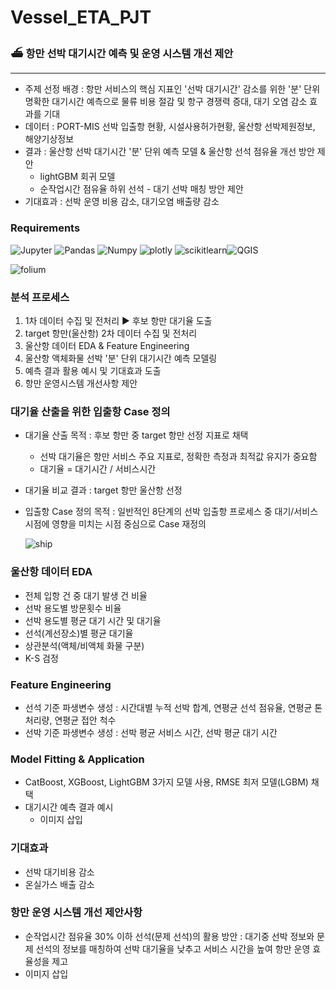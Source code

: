 # Vessel_ETA_PJT

### ⛴️ 항만 선박 대기시간 예측 및 운영 시스템 개선 제안

---

- 주제 선정 배경 : 항만 서비스의 핵심 지표인 '선박 대기시간' 감소를 위한 '분' 단위 명확한 대기시간 예측으로 물류 비용 절감 및 항구 경쟁력 증대, 대기 오염 감소 효과를 기대
- 데이터 : PORT-MIS 선박 입출항 현황, 시설사용허가현황, 울산항 선박제원정보, 해양기상정보
- 결과 : 울산항 선박 대기시간 '분' 단위 예측 모델 & 울산항 선석 점유율 개선 방안 제안
  - lightGBM 회귀 모델
  - 순작업시간 점유율 하위 선석 - 대기 선박 매칭 방안 제안
- 기대효과 : 선박 운영 비용 감소, 대기오염 배출량 감소



### Requirements

![Jupyter](https://img.shields.io/badge/jupyter-F37626?style=for-the-badge&logo=jupyter&logoColor=white)
![Pandas](https://img.shields.io/badge/Pandas-FFDC28?style=for-the-badge&logo=Pandas&logoColor=white)
![Numpy](https://img.shields.io/badge/numpy-013243?style=for-the-badge&logo=numpy&logoColor=white)
![plotly](https://img.shields.io/badge/plotly-3F4F75?style=for-the-badge&logo=plotly&logoColor=white)
![scikitlearn](https://img.shields.io/badge/scikitlearn-F7931E?style=for-the-badge&logo=scikitlearn&logoColor=white)![QGIS](https://img.shields.io/badge/QGIS-589632?style=for-the-badge&logo=folium&logoColor=white)

![folium](https://img.shields.io/badge/folium-77B829?style=for-the-badge&logo=folium&logoColor=white)



### 분석 프로세스

1. 1차 데이터 수집 및 전처리 ▶︎ 후보 항만 대기율 도출
2. target 항만(울산항) 2차 데이터 수집 및 전처리 
3. 울산항 데이터 EDA & Feature Engineering
4. 울산항 액체화물 선박 '분' 단위 대기시간 예측 모델링
5. 예측 결과 활용 예시 및 기대효과 도출
6. 항만 운영시스템 개선사항 제안



### 대기율 산출을 위한 입출항 Case 정의

- 대기율 산출 목적 : 후보 항만 중 target 항만 선정 지표로 채택

  - 선박 대기율은 항만 서비스 주요 지표로, 정확한 측정과 최적값 유지가 중요함
  - 대기율 = 대기시간 / 서비스시간

- 대기율 비교 결과 : target 항만 울산항 선정

- 입출항 Case 정의 목적 :  일반적인 8단계의 선박 입출항 프로세스 중 대기/서비스 시점에 영향을 미치는 시점 중심으로 Case 재정의

  ![ship]("./img/ship_process.png")



### 울산항 데이터 EDA

- 전체 입항 건 중 대기 발생 건 비율
- 선박 용도별 방문횟수 비율
- 선박 용도별 평균 대기 시간 및 대기율
- 선석(계선장소)별 평균 대기율
- 상관분석(액체/비액체 화물 구분)
- K-S 검정



### Feature Engineering

- 선석 기준 파생변수 생성 : 시간대별 누적 선박 합계, 연평균 선석 점유율, 연평균 톤 처리량, 연평균 접안 척수
- 선박 기준 파생변수 생성 : 선박 평균 서비스 시간, 선박 평균 대기 시간



### Model Fitting & Application

- CatBoost, XGBoost, LightGBM 3가지 모델 사용, RMSE 최저 모델(LGBM) 채택
- 대기시간 예측 결과 예시
  - 이미지 삽입



### 기대효과

- 선박 대기비용 감소
- 온실가스 배출 감소



### 항만 운영 시스템 개선 제안사항

- 순작업시간 점유율 30% 이하 선석(문제 선석)의 활용 방안 : 대기중 선박 정보와 문제 선석의 정보를 매칭하여 선박 대기율을 낮추고 서비스 시간을 높여 항만 운영 효율성을 제고
- 이미지 삽입
